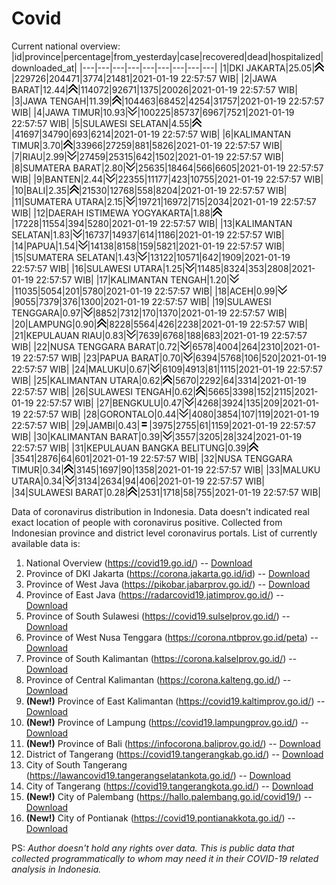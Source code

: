 # Covid
Current national overview:
|id|province|percentage|from_yesterday|case|recovered|dead|hospitalized|downloaded_at|
|---|---|---|---|---|---|---|---|---|
|1|DKI JAKARTA|25.05|![up](https://github.com/ariefrachmannn/covid/raw/master/img/rsz_img_186982.png)|229726|204471|3774|21481|2021-01-19 22:57:57 WIB|
|2|JAWA BARAT|12.44|![up](https://github.com/ariefrachmannn/covid/raw/master/img/rsz_img_186982.png)|114072|92671|1375|20026|2021-01-19 22:57:57 WIB|
|3|JAWA TENGAH|11.39|![up](https://github.com/ariefrachmannn/covid/raw/master/img/rsz_img_186982.png)|104463|68452|4254|31757|2021-01-19 22:57:57 WIB|
|4|JAWA TIMUR|10.93|![down](https://github.com/ariefrachmannn/covid/raw/master/img/rsz_down.png)|100225|85737|6967|7521|2021-01-19 22:57:57 WIB|
|5|SULAWESI SELATAN|4.55|![up](https://github.com/ariefrachmannn/covid/raw/master/img/rsz_img_186982.png)|41697|34790|693|6214|2021-01-19 22:57:57 WIB|
|6|KALIMANTAN TIMUR|3.70|![up](https://github.com/ariefrachmannn/covid/raw/master/img/rsz_img_186982.png)|33966|27259|881|5826|2021-01-19 22:57:57 WIB|
|7|RIAU|2.99|![down](https://github.com/ariefrachmannn/covid/raw/master/img/rsz_down.png)|27459|25315|642|1502|2021-01-19 22:57:57 WIB|
|8|SUMATERA BARAT|2.80|![down](https://github.com/ariefrachmannn/covid/raw/master/img/rsz_down.png)|25635|18464|566|6605|2021-01-19 22:57:57 WIB|
|9|BANTEN|2.44|![down](https://github.com/ariefrachmannn/covid/raw/master/img/rsz_down.png)|22355|11177|423|10755|2021-01-19 22:57:57 WIB|
|10|BALI|2.35|![up](https://github.com/ariefrachmannn/covid/raw/master/img/rsz_img_186982.png)|21530|12768|558|8204|2021-01-19 22:57:57 WIB|
|11|SUMATERA UTARA|2.15|![down](https://github.com/ariefrachmannn/covid/raw/master/img/rsz_down.png)|19721|16972|715|2034|2021-01-19 22:57:57 WIB|
|12|DAERAH ISTIMEWA YOGYAKARTA|1.88|![up](https://github.com/ariefrachmannn/covid/raw/master/img/rsz_img_186982.png)|17228|11554|394|5280|2021-01-19 22:57:57 WIB|
|13|KALIMANTAN SELATAN|1.83|![down](https://github.com/ariefrachmannn/covid/raw/master/img/rsz_down.png)|16737|14937|614|1186|2021-01-19 22:57:57 WIB|
|14|PAPUA|1.54|![down](https://github.com/ariefrachmannn/covid/raw/master/img/rsz_down.png)|14138|8158|159|5821|2021-01-19 22:57:57 WIB|
|15|SUMATERA SELATAN|1.43|![down](https://github.com/ariefrachmannn/covid/raw/master/img/rsz_down.png)|13122|10571|642|1909|2021-01-19 22:57:57 WIB|
|16|SULAWESI UTARA|1.25|![down](https://github.com/ariefrachmannn/covid/raw/master/img/rsz_down.png)|11485|8324|353|2808|2021-01-19 22:57:57 WIB|
|17|KALIMANTAN TENGAH|1.20|![down](https://github.com/ariefrachmannn/covid/raw/master/img/rsz_down.png)|11035|5054|201|5780|2021-01-19 22:57:57 WIB|
|18|ACEH|0.99|![down](https://github.com/ariefrachmannn/covid/raw/master/img/rsz_down.png)|9055|7379|376|1300|2021-01-19 22:57:57 WIB|
|19|SULAWESI TENGGARA|0.97|![down](https://github.com/ariefrachmannn/covid/raw/master/img/rsz_down.png)|8852|7312|170|1370|2021-01-19 22:57:57 WIB|
|20|LAMPUNG|0.90|![up](https://github.com/ariefrachmannn/covid/raw/master/img/rsz_img_186982.png)|8228|5564|426|2238|2021-01-19 22:57:57 WIB|
|21|KEPULAUAN RIAU|0.83|![down](https://github.com/ariefrachmannn/covid/raw/master/img/rsz_down.png)|7639|6768|188|683|2021-01-19 22:57:57 WIB|
|22|NUSA TENGGARA BARAT|0.72|![down](https://github.com/ariefrachmannn/covid/raw/master/img/rsz_down.png)|6578|4004|264|2310|2021-01-19 22:57:57 WIB|
|23|PAPUA BARAT|0.70|![down](https://github.com/ariefrachmannn/covid/raw/master/img/rsz_down.png)|6394|5768|106|520|2021-01-19 22:57:57 WIB|
|24|MALUKU|0.67|![down](https://github.com/ariefrachmannn/covid/raw/master/img/rsz_down.png)|6109|4913|81|1115|2021-01-19 22:57:57 WIB|
|25|KALIMANTAN UTARA|0.62|![up](https://github.com/ariefrachmannn/covid/raw/master/img/rsz_img_186982.png)|5670|2292|64|3314|2021-01-19 22:57:57 WIB|
|26|SULAWESI TENGAH|0.62|![up](https://github.com/ariefrachmannn/covid/raw/master/img/rsz_img_186982.png)|5665|3398|152|2115|2021-01-19 22:57:57 WIB|
|27|BENGKULU|0.47|![down](https://github.com/ariefrachmannn/covid/raw/master/img/rsz_down.png)|4268|3924|135|209|2021-01-19 22:57:57 WIB|
|28|GORONTALO|0.44|![down](https://github.com/ariefrachmannn/covid/raw/master/img/rsz_down.png)|4080|3854|107|119|2021-01-19 22:57:57 WIB|
|29|JAMBI|0.43|![equal](https://github.com/ariefrachmannn/covid/raw/master/img/rsz_equal.png)|3975|2755|61|1159|2021-01-19 22:57:57 WIB|
|30|KALIMANTAN BARAT|0.39|![down](https://github.com/ariefrachmannn/covid/raw/master/img/rsz_down.png)|3557|3205|28|324|2021-01-19 22:57:57 WIB|
|31|KEPULAUAN BANGKA BELITUNG|0.39|![up](https://github.com/ariefrachmannn/covid/raw/master/img/rsz_img_186982.png)|3541|2876|64|601|2021-01-19 22:57:57 WIB|
|32|NUSA TENGGARA TIMUR|0.34|![up](https://github.com/ariefrachmannn/covid/raw/master/img/rsz_img_186982.png)|3145|1697|90|1358|2021-01-19 22:57:57 WIB|
|33|MALUKU UTARA|0.34|![down](https://github.com/ariefrachmannn/covid/raw/master/img/rsz_down.png)|3134|2634|94|406|2021-01-19 22:57:57 WIB|
|34|SULAWESI BARAT|0.28|![up](https://github.com/ariefrachmannn/covid/raw/master/img/rsz_img_186982.png)|2531|1718|58|755|2021-01-19 22:57:57 WIB|

Data of coronavirus distribution in Indonesia. Data doesn't indicated real exact location of people with coronavirus positive. Collected from Indonesian province and district level coronavirus portals. List of currently available data is:
1. National Overview (https://covid19.go.id/) -- [Download](https://www.dropbox.com/s/66ly270fw4y76fx/covid_nasional.csv?dl=0)
2. Province of DKI Jakarta (https://corona.jakarta.go.id/id) -- [Download](https://riwayat-file-covid-19-dki-jakarta-jakartagis.hub.arcgis.com/)
3. Province of West Java (https://pikobar.jabarprov.go.id/) -- [Download](https://www.dropbox.com/s/alg0zp60fylq6cn/covid_jabar.csv?dl=0)
4. Province of East Java (https://radarcovid19.jatimprov.go.id/) -- [Download](https://www.dropbox.com/sh/e7vtgcnl4ckbvr4/AADo9UMRDZvrhHn66qTHZOvNa?dl=0)
5. Province of South Sulawesi (https://covid19.sulselprov.go.id/) -- [Download](https://www.dropbox.com/s/z5ek23lwcztj7z7/covid_sulsel.csv?dl=0)
6. Province of West Nusa Tenggara (https://corona.ntbprov.go.id/peta) -- [Download](https://www.dropbox.com/s/4p2k93n42xx0c00/covid_ntb.csv?dl=0)
7. Province of South Kalimantan (https://corona.kalselprov.go.id/) -- [Download](https://www.dropbox.com/sh/7aa2kvz8lb04pzz/AADH1Oj5oFMw2mp-D3JStPRsa?dl=0)
8. Province of Central Kalimantan (https://corona.kalteng.go.id/) -- [Download](https://www.dropbox.com/s/9q01v5r3ys2ozk4/covid_kalteng.csv?dl=0)
9. **(New!)** Province of East Kalimantan (https://covid19.kaltimprov.go.id/) -- [Download](https://www.dropbox.com/sh/qhpxj532nm80goa/AAB6ek_fp1__ieTR0TFQpfIga?dl=0)
10. **(New!)** Province of Lampung (https://covid19.lampungprov.go.id/) -- [Download](https://www.dropbox.com/s/ecuew6oa9kzwqwx/covid_lampung.csv?dl=0)
11. **(New!)** Province of Bali (https://infocorona.baliprov.go.id/) -- [Download](https://www.dropbox.com/sh/iceiwun4ufttmiu/AAC7dSRMpfTjPI1Lfzw-LeCUa?dl=0)
12. District of Tangerang (https://covid19.tangerangkab.go.id/) -- [Download](https://www.dropbox.com/sh/yxovyy6sy5bnz4p/AACZzVHinisKmz8oQWyQJ3nua?dl=0)
13. City of South Tangerang (https://lawancovid19.tangerangselatankota.go.id/) -- [Download](https://www.dropbox.com/s/zlvxo4ivswdzmle/covid_tangsel.csv?dl=0)
14. City of Tangerang (https://covid19.tangerangkota.go.id/) -- [Download](https://www.dropbox.com/s/e53224kvdrpjzy0/covid_tangkot.csv?dl=0)
15. **(New!)** City of Palembang (https://hallo.palembang.go.id/covid19/) -- [Download](https://www.dropbox.com/sh/oj17bhwhlpjht9e/AABZEG-OiaSaFvikATDx6coEa?dl=0)
16. **(New!)** City of Pontianak (https://covid19.pontianakkota.go.id/) -- [Download](https://www.dropbox.com/sh/66if3y4ly51j4sh/AADQ-zwLGa7Kz4ZzJgDw2-3na?dl=0)

PS: *Author doesn't hold any rights over data. This is public data that collected programmatically to whom may need it in their COVID-19 related analysis in Indonesia.*
